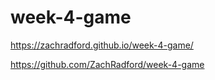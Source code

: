 # week-4-game
https://zachradford.github.io/week-4-game/

https://github.com/ZachRadford/week-4-game